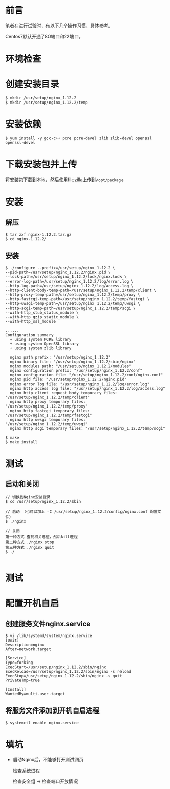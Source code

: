 # 前言

笔者在进行试验时，有以下几个操作习惯，具体[参考](https://github.com/zeanzai/Computer-Science-Study-Note/blob/master/operation/README.md)。

Centos7默认开通了80端口和22端口。

# 环境检查

# 创建安装目录

```shell
$ mkdir /usr/setup/nginx_1.12.2
$ mkdir /usr/setup/nginx_1.12.2/temp
```

# 安装依赖

```shell
$ yum install -y gcc-c++ pcre pcre-devel zlib zlib-devel openssl openssl-devel
```

# 下载安装包并上传

将安装包下载到本地，然后使用filezilla上传到`/opt/package`

# 安装

## 解压

```shell
$ tar zxf nginx-1.12.2.tar.gz
$ cd nginx-1.12.2/
```

## 安装

```shell
$ ./configure --prefix=/usr/setup/nginx_1.12.2 \
--pid-path=/usr/setup/nginx_1.12.2/nginx.pid \
--lock-path=/usr/setup/nginx_1.12.2/lock/nginx.lock \
--error-log-path=/usr/setup/nginx_1.12.2/log/error.log \
--http-log-path=/usr/setup/nginx_1.12.2/log/access.log \
--http-client-body-temp-path=/usr/setup/nginx_1.12.2/temp/client \
--http-proxy-temp-path=/usr/setup/nginx_1.12.2/temp/proxy \
--http-fastcgi-temp-path=/usr/setup/nginx_1.12.2/temp/fastcgi \
--http-uwsgi-temp-path=/usr/setup/nginx_1.12.2/temp/uwsgi \
--http-scgi-temp-path=/usr/setup/nginx_1.12.2/temp/scgi \
--with-http_stub_status_module \
--with-http_gzip_static_module \
--with-http_ssl_module 

......
Configuration summary
  + using system PCRE library
  + using system OpenSSL library
  + using system zlib library

  nginx path prefix: "/usr/setup/nginx_1.12.2"
  nginx binary file: "/usr/setup/nginx_1.12.2/sbin/nginx"
  nginx modules path: "/usr/setup/nginx_1.12.2/modules"
  nginx configuration prefix: "/usr/setup/nginx_1.12.2/conf"
  nginx configuration file: "/usr/setup/nginx_1.12.2/conf/nginx.conf"
  nginx pid file: "/usr/setup/nginx_1.12.2/nginx.pid"
  nginx error log file: "/usr/setup/nginx_1.12.2/log/error.log"
  nginx http access log file: "/usr/setup/nginx_1.12.2/log/access.log"
  nginx http client request body temporary files: "/usr/setup/nginx_1.12.2/temp/client"
  nginx http proxy temporary files: "/usr/setup/nginx_1.12.2/temp/proxy"
  nginx http fastcgi temporary files: "/usr/setup/nginx_1.12.2/temp/fastcgi"
  nginx http uwsgi temporary files: "/usr/setup/nginx_1.12.2/temp/uwsgi"
  nginx http scgi temporary files: "/usr/setup/nginx_1.12.2/temp/scgi"
  
$ make
$ make install
```

# 测试

## 启动和关闭

```shell
// 切换到Nginx安装目录
$ cd /usr/setup/nginx_1.12.2/sbin

// 启动 （也可以加上 -C /usr/setup/nginx_1.12.2/config/nginx.conf 配置文件）
$ ./nginx

// 关闭
第一种方式 查找相关进程，然后kill进程
第二种方式 ./nginx stop
第三种方式 ./nginx quit
$ ./


```



# 测试







# 配置开机自启

## 创建服务文件nginx.service

```shell
$ vi /lib/systemd/system/nginx.service
[Unit]
Description=nginx
After=network.target

[Service]
Type=forking
ExecStart=/usr/setup/nginx_1.12.2/sbin/nginx
ExecReload=/usr/setup/nginx_1.12.2/sbin/nginx -s reload
ExecStop=/usr/setup/nginx_1.12.2/sbin/nginx -s quit
PrivateTmp=true

[Install]
WantedBy=multi-user.target

```



## 将服务文件添加到开机自启进程

```shell
$ systemctl enable nginx.service
```





# 填坑

- 启动Nginx后，不能够打开测试网页

  检查系统进程

  检查安全组 -> 检查端口开放情况

  





 









